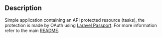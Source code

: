 ## Description

Simple application containing an API protected resource (tasks), the protection is made by OAuth using [Laravel Passport](https://laravel.com/docs/master/passport). For more information refer to the main [README](../README.md). 

